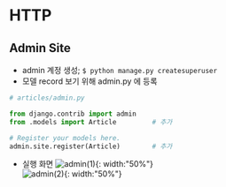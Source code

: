 # HTTP
## Admin Site

- admin 계정 생성; `$ python manage.py createsuperuser`
- 모델 record 보기 위해 admin.py 에 등록  
```py
# articles/admin.py

from django.contrib import admin
from .models import Article         # 추가

# Register your models here.
admin.site.register(Article)        # 추가
```  

* 실행 화면
![admin(1)](https://user-images.githubusercontent.com/94775103/227429449-d493ca46-bd94-428f-9ed3-4ee884f67469.JPG){: width:"50%"}  
![admin(2)](https://user-images.githubusercontent.com/94775103/227429454-07054f92-d370-4aaf-a053-cb7d4def049b.JPG){: width:"50%"}  





